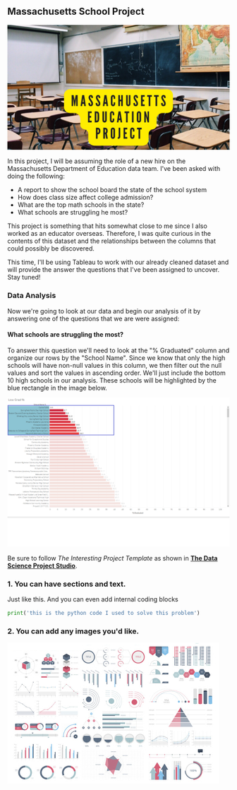 ## Massachusetts School Project

<img src="images/Massachusetts Education Project.png?raw=true"/>

In this project, I will be assuming the role of a new hire on the Massachusetts Department of Education data team. I've been asked with doing the following:
  - A report to show the school board the state of the school system 
  - How does class size affect college admission?
  - What are the top math schools in the state?
  - What schools are struggling he most?

This project is something that hits somewhat close to me since I also worked as an educator overseas. Therefore, I was quite curious in the contents of this dataset and the relationships between the columns that could possibly be discovered.

This time, I'll be using Tableau to work with our already cleaned dataset and will provide the answer the questions that I've been assigned to uncover. Stay tuned!

### Data Analysis

Now we're going to look at our data and begin our analysis of it by answering one of the questions that we are were assigned:

#### What schools are struggling the most?

To answer this question we'll need to look at the "% Graduated" column and organize our rows by the "School Name". Since we know that only the high schools will have non-null values in this column, we then filter out the null values and sort the values in ascending order. We'll just include the bottom 10 high schools in our analysis. These schools will be highlighted by the blue rectangle in the image below.

<img src="images/LowGrad.png?raw=true"/>





Be sure to follow *The Interesting Project Template* as shown in [**The Data Science Project Studio**](https://www.datacareerjumpstart.com/products/the-data-science-project-studio/categories/2150357707/posts/2158441592). 

### 1. You can have sections and text.

Just like this. And you can even add internal coding blocks

```python
print('this is the python code I used to solve this problem')
```

### 2. You can add any images you'd like. 

<img src="images/dummy_thumbnail.jpg?raw=true"/>



